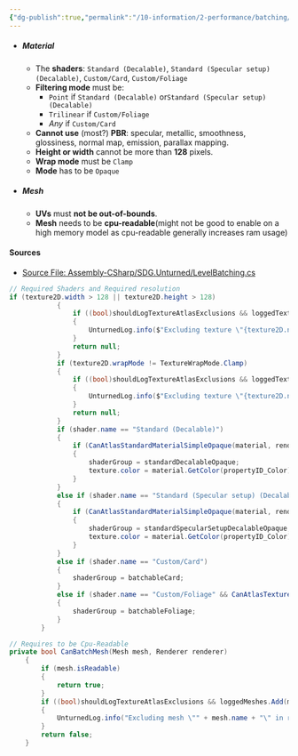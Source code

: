 ```yaml
---
{"dg-publish":true,"permalink":"/10-information/2-performance/batching/requirements-for-batching/","created":"2024-03-31T21:20:28.137+07:00","updated":"2024-03-31T22:11:33.472+07:00"}
---
```


- ##### Material
	- The **shaders**: `Standard (Decalable)`, `Standard (Specular setup) (Decalable)`, `Custom/Card`, `Custom/Foliage`
	- **Filtering mode** must be: 
		- `Point` if `Standard (Decalable)` or`Standard (Specular setup) (Decalable)`
		- `Trilinear` if `Custom/Foliage`
		- *Any* if `Custom/Card`
	- **Cannot use** (most?) **PBR**: specular, metallic, smoothness, glossiness, normal map, emission, parallax mapping.
	- **Height or width** cannot be more than **128** pixels.
	- **Wrap mode** must be `Clamp`
	- **Mode** has to be `Opaque`
- ##### Mesh
	- **UVs** must **not be out-of-bounds**.
	- **Mesh** needs to be **cpu-readable**(might not be good to enable on a high memory model as cpu-readable generally increases ram usage)

#### Sources
* [Source File: Assembly-CSharp/SDG.Unturned/LevelBatching.cs](https://raw.githubusercontent.com/Unturned-Datamining/Unturned-Datamining/linux-client-preview/Assembly-CSharp/SDG.Unturned/LevelBatching.cs) 
```csharp
// Required Shaders and Required resolution
if (texture2D.width > 128 || texture2D.height > 128)
            {
                if ((bool)shouldLogTextureAtlasExclusions && loggedTextures.Add(texture2D))
                {
                    UnturnedLog.info($"Excluding texture \"{texture2D.name}\" in material \"{material.name}\" renderer \"{renderer.GetSceneHierarchyPath()}\" from atlas because dimensions ({texture2D.width}x{texture2D.height}) are higher than limit ({128}x{128})");
                }
                return null;
            }
            if (texture2D.wrapMode != TextureWrapMode.Clamp)
            {
                if ((bool)shouldLogTextureAtlasExclusions && loggedTextures.Add(texture2D))
                {
                    UnturnedLog.info($"Excluding texture \"{texture2D.name}\" in material \"{material.name}\" renderer \"{renderer.GetSceneHierarchyPath()}\" from atlas because Wrap Mode ({texture2D.wrapMode}) is not Clamp");
                }
                return null;
            }
            if (shader.name == "Standard (Decalable)")
            {
                if (CanAtlasStandardMaterialSimpleOpaque(material, renderer, isSpecular: false) && CanAtlasTextureFilterMode(texture2D, material, renderer, FilterMode.Point))
                {
                    shaderGroup = standardDecalableOpaque;
                    texture.color = material.GetColor(propertyID_Color);
                }
            }
            else if (shader.name == "Standard (Specular setup) (Decalable)")
            {
                if (CanAtlasStandardMaterialSimpleOpaque(material, renderer, isSpecular: true) && CanAtlasTextureFilterMode(texture2D, material, renderer, FilterMode.Point))
                {
                    shaderGroup = standardSpecularSetupDecalableOpaque;
                    texture.color = material.GetColor(propertyID_Color);
                }
            }
            else if (shader.name == "Custom/Card")
            {
                shaderGroup = batchableCard;
            }
            else if (shader.name == "Custom/Foliage" && CanAtlasTextureFilterMode(texture2D, material, renderer, FilterMode.Trilinear))
            {
                shaderGroup = batchableFoliage;
            }
        }
``` 
```csharp
// Requires to be Cpu-Readable
private bool CanBatchMesh(Mesh mesh, Renderer renderer)
    {
        if (mesh.isReadable)
        {
            return true;
        }
        if ((bool)shouldLogTextureAtlasExclusions && loggedMeshes.Add(mesh))
        {
            UnturnedLog.info("Excluding mesh \"" + mesh.name + "\" in renderer \"" + renderer.GetSceneHierarchyPath() + "\" from level batching because it is not CPU-readable");
        }
        return false;
    }
```
